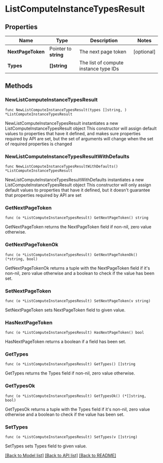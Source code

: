 # ListComputeInstanceTypesResult

## Properties

Name | Type | Description | Notes
------------ | ------------- | ------------- | -------------
**NextPageToken** | Pointer to **string** | The next page token | [optional] 
**Types** | **[]string** | The list of compute instance type IDs | 

## Methods

### NewListComputeInstanceTypesResult

`func NewListComputeInstanceTypesResult(types []string, ) *ListComputeInstanceTypesResult`

NewListComputeInstanceTypesResult instantiates a new ListComputeInstanceTypesResult object
This constructor will assign default values to properties that have it defined,
and makes sure properties required by API are set, but the set of arguments
will change when the set of required properties is changed

### NewListComputeInstanceTypesResultWithDefaults

`func NewListComputeInstanceTypesResultWithDefaults() *ListComputeInstanceTypesResult`

NewListComputeInstanceTypesResultWithDefaults instantiates a new ListComputeInstanceTypesResult object
This constructor will only assign default values to properties that have it defined,
but it doesn't guarantee that properties required by API are set

### GetNextPageToken

`func (o *ListComputeInstanceTypesResult) GetNextPageToken() string`

GetNextPageToken returns the NextPageToken field if non-nil, zero value otherwise.

### GetNextPageTokenOk

`func (o *ListComputeInstanceTypesResult) GetNextPageTokenOk() (*string, bool)`

GetNextPageTokenOk returns a tuple with the NextPageToken field if it's non-nil, zero value otherwise
and a boolean to check if the value has been set.

### SetNextPageToken

`func (o *ListComputeInstanceTypesResult) SetNextPageToken(v string)`

SetNextPageToken sets NextPageToken field to given value.

### HasNextPageToken

`func (o *ListComputeInstanceTypesResult) HasNextPageToken() bool`

HasNextPageToken returns a boolean if a field has been set.

### GetTypes

`func (o *ListComputeInstanceTypesResult) GetTypes() []string`

GetTypes returns the Types field if non-nil, zero value otherwise.

### GetTypesOk

`func (o *ListComputeInstanceTypesResult) GetTypesOk() (*[]string, bool)`

GetTypesOk returns a tuple with the Types field if it's non-nil, zero value otherwise
and a boolean to check if the value has been set.

### SetTypes

`func (o *ListComputeInstanceTypesResult) SetTypes(v []string)`

SetTypes sets Types field to given value.



[[Back to Model list]](../README.md#documentation-for-models) [[Back to API list]](../README.md#documentation-for-api-endpoints) [[Back to README]](../README.md)



